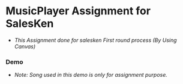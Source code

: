 # MusicPlayer Assignment for SalesKen 

* *This Assignment done for salesken First round process (By Using Canvas)*

### Demo

* *Note: Song used in this demo is only for assignment purpose.*
